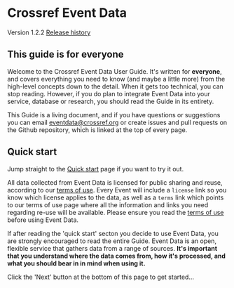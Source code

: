 # Crossref Event Data

Version 1.2.2 [Release history](/history)

## This guide is for everyone

Welcome to the Crossref Event Data User Guide. It's written for **everyone**, and covers everything you need to know (and maybe a little more) from the high-level concepts down to the detail. When it gets too technical, you can stop reading. However, if you do plan to integrate Event Data into your service, database or research, you should read the Guide in its entirety.

This Guide is a living document, and if you have questions or suggestions you can email eventdata@crossref.org or create issues and pull requests on the Github repository, which is linked at the top of every page.

## Quick start

Jump straight to the [Quick start](https://www.eventdata.crossref.org/guide/service/quickstart/) page if you want to try it out.

All data collected from Event Data is licensed for public sharing and reuse, according to our [terms of use](https://www.crossref.org/services/event-data/terms/). Every Event will include a `license` link so you know which license applies to the data, as well as a `terms` link which points to our terms of use page where all the information and links you need regarding re-use will be available. Please ensure you read the [terms of use](https://www.crossref.org/services/event-data/terms/) before using Event Data. 

If after reading the 'quick start' secton you decide to use Event Data, you are strongly encouraged to read the entire Guide. Event Data is an open, flexible service that gathers data from a range of sources. **It's important that you understand where the data comes from, how it's processed, and what you should bear in in mind when using it.** 

Click the 'Next' button at the bottom of this page to get started...

